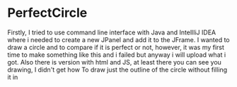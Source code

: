 # PerfectCircle
Firstly, I tried to use command line interface with Java and IntellIiJ IDEA where i needed to create a new JPanel and add it to the JFrame. I wanted to draw a circle and to compare if it is perfect or not, however, it was my first time to make something like this and i failed
but anyway i will upload what i got.
Also there is version with html and JS, at least there you can see you drawing, I didn't get how To draw just the outline of the circle without filling it in
